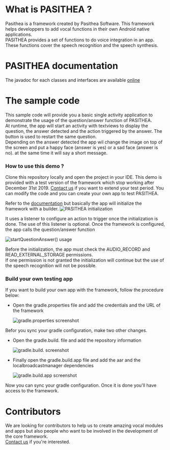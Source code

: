 # What is PASITHEA ?
Pasithea is a framework created by Pasithea Software. This framework helps developpers to add vocal functions in their own Android native applications.\
PASITHEA provides a set of functions to do voice integration in an app. These functions cover the speech recognition and the speech synthesis. 

# PASITHEA documentation
The javadoc for each classes and interfaces are available [online](http://logicielpasithea.fr/Pasithea/framework/documentation/)

# The sample code
This sample code will provide you a basic single activity application to demonstrate the usage of the question/answer function of PASITHEA.\
At runtime, the app will start an activity with textviews to display the question, the answer detected  and the action triggered by the answer. The button is used to restart the same question.\
Depending on the answer detected the app wil change the image on top of the screen and put a happy face (answer is yes) or a sad face (answer is no). at the same time it will say a short message.

### How to use this demo ?
Clone this repository locally and open the project in your IDE. This demo is provided with a test version of the framework which stop working after December 31st 2019. [Contact us](contact@logicielpasithea.fr) if you want to extend your test period. You can modify the code and you can create your own app to test PASITHEA.

Refer to the [documentation](http://logicielpasithea.fr/Pasithea/framework/documentation/) but basically the app will initialize the framework with a builder.
  ![PASITHEA initialization](http://logicielpasithea.fr/img/initialization.PNG)

It uses a listener to configure an action to trigger once the initialization is done. The use of this listener is optional.
Once the framework is configured, the app calls the question/answer function

  ![startQuestionAnswer() usage](http://logicielpasithea.fr//img/startanswer.PNG)

Before the initialization, the app must check the AUDIO_RECORD and READ_EXTERNAL_STORAGE permissions.\
If one permission is not granted the initialization will continue but the use of the speech recognition will not be possible.

### Build your own testing app
If you want to build your own app with the framework, follow the procedure below:

* Open the gradle.properties file and add the credentials and the URL of the framework

    ![gradle.properties screenshot](http://logicielpasithea.fr/img/Gradle.properties.PNG)
    
Befor you sync your gradle configuration, make two other changes.

* Open the gradle.build.<project> file and add the repository information

    ![gradle.build.<project> screenshot](http://logicielpasithea.fr/img/Gradle.build.project.PNG)

* Finally open the gradle.build.app file and add the aar and the localbroadcastmanager dependencies

   ![gradle.build.app screenshot](http://logicielpasithea.fr/img/Gradle.build.app.PNG)
   
Now you can sync your gradle configuration. Once it is done you'll have access to the framework.

# Contributors
We are looking for contributors to help us to create amazing vocal modules and apps but also people who want to be involved in the development of the core framework.\
[Contact us](contact@logicielpasithea.fr) if you're interested.






